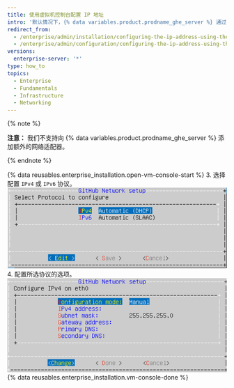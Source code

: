 ```yaml
---
title: 使用虚拟机控制台配置 IP 地址
intro: '默认情况下，{% data variables.product.prodname_ghe_server %} 通过动态主机配置协议 (DHCP) 检索网络设置。 如果您的平台不支持该协议，或者 DHCP 不可用，您也可以使用虚拟机控制台配置网络设置。'
redirect_from:
  - /enterprise/admin/installation/configuring-the-ip-address-using-the-virtual-machine-console
  - /enterprise/admin/configuration/configuring-the-ip-address-using-the-virtual-machine-console
versions:
  enterprise-server: '*'
type: how_to
topics:
  - Enterprise
  - Fundamentals
  - Infrastructure
  - Networking
---
```


{% note %}

**注意：** 我们不支持向 {% data variables.product.prodname_ghe_server %} 添加额外的网络适配器。

{% endnote %}

{% data reusables.enterprise_installation.open-vm-console-start %}
3. 选择配置 `IPv4` 或 `IPv6` 协议。 ![用于选择 IPv4 或 IPv6 协议的选项](/assets/images/enterprise/network-configuration/IPv4-or-IPv6-protocol.png)
4. 配置所选协议的选项。 ![含 IP 协议选项的菜单](/assets/images/enterprise/network-configuration/network-settings-selection.png)
{% data reusables.enterprise_installation.vm-console-done %}



